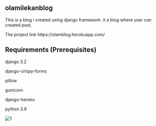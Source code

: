 <h2>olamilekanblog</h2>
This is a blog i created using django framework. it a blog where user can created post.
<p>The project link https://olamblog.herokuapp.com/</p>

<h2>Requirements (Prerequisites)</h2>
<p>django 3.2</p>
<p>django-crispy-forms</p> 
<p>pillow</p>
<p>gunicorn</p>
<p>django-heroku</p> 
<p>python 3.9</p>


![1](https://user-images.githubusercontent.com/60788985/116232974-ae65dc00-a752-11eb-92ea-d75e4f11a325.jpg)


